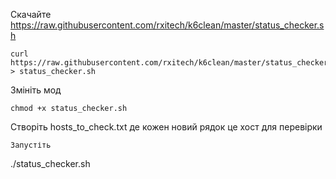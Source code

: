 Скачайте https://raw.githubusercontent.com/rxitech/k6clean/master/status_checker.sh

```
curl https://raw.githubusercontent.com/rxitech/k6clean/master/status_checker.sh > status_checker.sh

```
Змініть мод
```
chmod +x status_checker.sh
```
Створіть hosts_to_check.txt де кожен новий рядок це хост для перевірки 
```
Запустіть
```
./status_checker.sh
```
